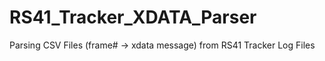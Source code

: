 # RS41_Tracker_XDATA_Parser
Parsing CSV Files (frame# -> xdata message) from RS41 Tracker Log Files
